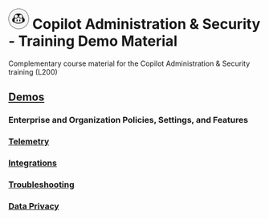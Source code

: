 
# ![copilot logo](/docs/images/copilot-icon-s.png) Copilot Administration & Security - Training Demo Material

Complementary course material for the Copilot Administration & Security training (L200)

## [Demos](Demo1/Policies-Settings/README.md)

### Enterprise and Organization Policies, Settings, and Features

### [Telemetry](Demo2-Telemetry/README.md)

### [Integrations](Demo3-Integrations/README.md)

### [Troubleshooting](Demo4-Troubleshooting/README.md)

### [Data Privacy](Demo5-Data-Privacy/README.md)